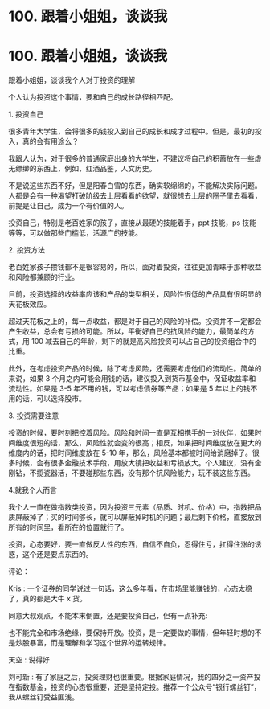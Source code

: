 # 100\. 跟着小姐姐，谈谈我

# 100\. 跟着小姐姐，谈谈我

跟着小姐姐，谈谈我个人对于投资的理解

个人认为投资这个事情，要和自己的成长路径相匹配。

1\. 投资自己

很多青年大学生，会将很多的钱投入到自己的成长和成才过程中。但是，最初的投入，真的会有用途么？

我跟人认为，对于很多的普通家庭出身的大学生，不建议将自己的积蓄放在一些虚无缥缈的东西上，例如，红酒品鉴，人文历史。

不是说这些东西不好，但是阳春白雪的东西，确实软绵绵的，不能解决实际问题。人都是会有一种渴望打破阶级去上层看看的欲望，就很想去上层的圈子里去看看，前提是让自己，成为一个有价值的人。

投资自己，特别是老百姓家的孩子，直接从最硬的技能着手，ppt 技能，ps 技能等等，可以做那些门槛低，活源广的技能。

2\. 投资方法

老百姓家孩子攒钱都不是很容易的，所以，面对着投资，往往更加青睐于那种收益和风险都兼顾的行业。

目前，投资选择的收益率应该和产品的类型相关，风险性很低的产品具有很明显的天花板效应。

超过天花板之上的，每一点收益，都是对于自己的风险的补偿。投资并不一定都会产生收益，总会有亏损的可能。所以，平衡好自己的抗风险的能力，最简单的方式，用 100 减去自己的年龄，剩下的就是高风险投资可以占自己的投资组合中的比重。

此外，在考虑投资产品的时候，除了考虑风险，还需要考虑他们的流动性。简单的来说，如果 3 个月之内可能会用钱的话，建议投入到货币基金中，保证收益率和流动性。如果是 3-5 年不用的钱，可以考虑债券等产品；如果是 5 年以上的钱不用的话，可以选择股市。

3\. 投资需要注意

投资的时候，要时刻把控着风险。风险和时间一直是互相携手的一对伙伴，如果时间维度很短的话，那么，风险性就会变的很高；相反，如果把时间维度放在更大的维度内的话，把时间维度放在 5-10 年，那么，风险基本都被时间给消磨掉了。很多时候，会有很多金融技术手段，用放大镜把收益和亏损放大。个人建议，没有金刚钻，不揽瓷器活，不要碰那些东西，没有那个抗风险能力，玩不装这些东西。

4.就我个人而言

我个人一直在做指数类投资，因为投资三元素（品质、时机、价格）中，指数把品质屏蔽掉了；买的时间够长，就可以屏蔽掉时机的问题；最后剩下价格，直接放到所有的时间里，看所在的位置就行了。

投资，心态要好，要一直做反人性的东西，自信不自负，忍得住亏，扛得住涨的诱惑，这个还是要点东西的。

评论：

Kris : 一个证券的同学说过一句话，这么多年看，在市场里能赚钱的，心态太稳了，真的都是大牛 x 货。

同意大叔观点，不能本末倒置，还是要投资自己，但有一点补充:

也不能完全和市场绝缘，要保持开放。投资，是一定要做的事情，但年轻时想的不是炒股暴富，而是理解和学习这个世界的运转规律。

天空 : 说得好

刘可新 : 有了家庭之后，投资理财也很重要。根据家庭情况，我的四分之一资产投在指数基金，投资的心态很重要，还是坚持定投。推荐一个公众号“银行螺丝钉”，我从螺丝钉受益匪浅。